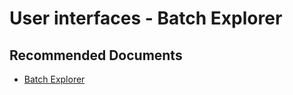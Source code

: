 <properties
    pageTitle="User interfaces / Batch Explorer"
    description="User interfaces / Batch Explorer"
    service="microsoft.batch"
    resource="batchaccounts"
    authors="matthchr"
    ms.author="matthchr"
    displayOrder=""
    articleId="batch-user-interfaces-batch-explorer"
    selfHelpType="generic"
    supportTopicIds="32635063"
    resourceTags=""
    productPesIds="15614"
    cloudEnvironments="public, Fairfax"
	ownershipId="Compute_AzureBatch"
/>

# User interfaces - Batch Explorer

## **Recommended Documents**
* [Batch Explorer](https://azure.github.io/BatchExplorer/)
